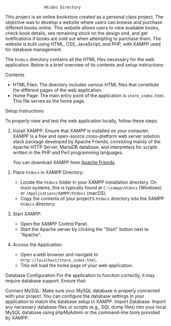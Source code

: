                      Htcdoc Directory

This project is an online bookstore created as a personal class project. The objective was to develop a website where users can browse and purchase different books online. This website allows users to view available books, check book details, see remaining stock on the design end, and get notifications if books are sold out when attempting to purchase them. The website is built using HTML, CSS, JavaScript, and PHP, with XAMPP used for database management.


The `htdocs` directory contains all the HTML files necessary for the web application. Below is a brief overview of its contents and setup instructions:

Contents
- HTML Files: The directory includes various HTML files that constitute the different pages of the web application.
- Home Page: The main entry point of the application is `store_index.html`. This file serves as the home page.

Setup Instructions

To properly view and test the web application locally, follow these steps:

1. Install XAMPP: Ensure that XAMPP is installed on your computer. XAMPP is a free and open-source cross-platform web server solution stack package developed by Apache Friends, consisting mainly of the Apache HTTP Server, MariaDB database, and interpreters for scripts written in the PHP and Perl programming languages.

   You can download XAMPP from [Apache Friends](https://www.apachefriends.org/index.html).

2. Place `htdocs` in XAMPP Directory:
   - Locate the `htdocs` folder in your XAMPP installation directory. On most systems, this is typically found at `C:\xampp\htdocs` (Windows) or `/Applications/XAMPP/htdocs` (macOS).
   - Copy the contents of your project’s `htdocs` directory into the XAMPP `htdocs` directory.

3. Start XAMPP:
   - Open the XAMPP Control Panel.
   - Start the Apache server by clicking the "Start" button next to "Apache".

4. Access the Application:
   - Open a web browser and navigate to `http://localhost/store_index.html`.
   - This will load the home page of your web application.

Database Configuration
For the application to function correctly, it may require database support. Ensure that:

Connect MySQL: Make sure your MySQL database is properly connected with your project. You can configure the database settings in your application to match the database setup in XAMPP.
Import Database: Import any necessary database files or scripts (e.g., SQL dump files) into your local MySQL database using phpMyAdmin or the command-line tools provided by XAMPP.
